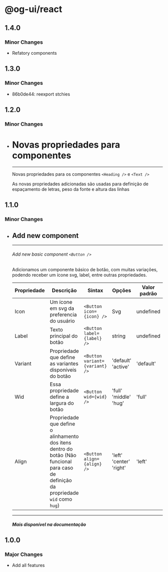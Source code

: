 # @og-ui/react

## 1.4.0

### Minor Changes

- Refatory components

## 1.3.0

### Minor Changes

- 86b0de44: reexport stchies

## 1.2.0

### Minor Changes

- # Novas propriedades para componentes

  ***

  Novas propriedades para os componentes `<Heading />` e `<Text />`

  As novas propriedades adicionadas são usadas para definição de espaçamento de letras, peso da fonte e altura das linhas

## 1.1.0

### Minor Changes

- ## Add new component

  ***

  ###### Add new basic component `<Button />`

  Adicionamos um componente básico de botão, com muitas variações, podendo receber um ícone svg, label, entre outras propriedades.

  | Propriedade | Descrição                                                                                                                             | Sintax                         | Opções                            | Valor padrão | Opcional |
  | ----------- | ------------------------------------------------------------------------------------------------------------------------------------- | ------------------------------ | --------------------------------- | ------------ | -------- |
  | Icon        | Um ícone em svg da preferencia do usuário                                                                                             | `<Button icon={icon} />`       | Svg                               | undefined    | `true`   |
  | Label       | Texto principal do botão                                                                                                              | `<Button label={label} />`     | string                            | undefined    | `true`   |
  | Variant     | Propriedade que define as variantes disponíveis do botão                                                                              | `<Button variant={variant} />` | 'default' <br> 'active'           | 'default'    | `true`   |
  | Wid         | Essa propriedade define a largura do botão                                                                                            | `<Button wid={wid} />`         | 'full' <br>'middle' <br>'hug'     | 'full'       | `true`   |
  | Align       | Propriedade que define o alinhamento dos itens dentro do botão (Não funcional para caso de definição da propriedade `wid` como `hug`) | `<Button align={align} />`     | 'left' <br> 'center' <br> 'right' | 'left'       | `true`   |

  ***

  #### _Mais disponível na documentação_

## 1.0.0

### Major Changes

- Add all features
